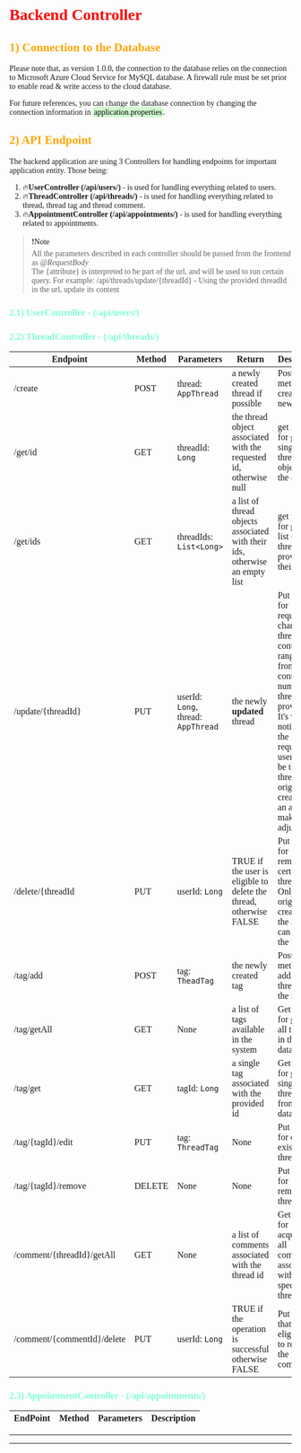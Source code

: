 
# Backend Controller 

## 1) Connection to the Database
Please note that, as version 1.0.0, the connection to the database relies on the connection to
Microsoft Azure Cloud Service for MySQL database. A firewall rule must be set prior to enable read & write access to the
cloud database. 

For future references, you can change the database connection by changing the connection information in <mark class="green_marker">application.properties</mark>.

## 2) API Endpoint

The backend application are using 3 Controllers for handling endpoints for important application entity. Those being: 
1. 🔥**UserController (/api/users/)** - is used for handling everything related to users.
2. 🔥**ThreadController (/api/threads/)** - is used for handling everything related to thread, thread tag and thread comment.
3. 🔥**AppointmentController (/api/appointments/)** - is used for handling everything related to appointments.

> ❗<a>Note</a><br>
> All the parameters described in each controller should be passed from the frontend as *@RequestBody*<br>
> The {attribute} is interpreted to be part of the url, and will be used to run certain query. For example:
> /api/threads/update/{threadId} - Using the provided threadId in the url, update its content


### 2.1) UserController - (/api/users/)


### 2.2) ThreadController - (/api/threads/)

| Endpoint                   | Method | Parameters                          | Return                                                                      | Description                                                                                                                                                                                                                                 |
|----------------------------|--------|-------------------------------------|-----------------------------------------------------------------------------|---------------------------------------------------------------------------------------------------------------------------------------------------------------------------------------------------------------------------------------------|
| /create                    | POST   | thread: `AppThread`                 | a newly created thread if possible                                          | Post method for creating new thread                                                                                                                                                                                                         |
| /get/id                    | GET    | threadId: `Long`                    | the thread object associated with the requested id, otherwise null          | get method for getting a single thread object from the database                                                                                                                                                                             |
| /get/ids                   | GET    | threadIds: `List<Long>`             | a list of thread objects associated with their ids, otherwise an empty list | get method for getting a list of threads provided by their ids                                                                                                                                                                              |
| /update/{threadId}         | PUT    | userId: `Long`, thread: `AppThread` | the newly **updated** thread                                                | Put method for requesting a change in thread content, this ranging from thread content, a number of thread tags provided. It's worth noting that the requested user, must be the thread original creator or an admin to make the adjustment |
| /delete/{threadId          | PUT    | userId: `Long`                      | TRUE if the user is eligible to delete the thread, otherwise FALSE          | Put method for removing a certain thread. Only the original creator and the admin can remove the thread                                                                                                                                     |
| /tag/add                   | POST   | tag: `TheadTag`                     | the newly created tag                                                       | Post method for adding new thread to the system                                                                                                                                                                                             |
| /tag/getAll                | GET    | None                                | a list of tags available in the system                                      | Get method for getting all the tags in the database                                                                                                                                                                                         |
| /tag/get                   | GET    | tagId: `Long`                       | a single tag associated with the provided id                                | Get method for getting a single thread tag from the database                                                                                                                                                                                |
| /tag/{tagId}/edit          | PUT    | tag: `ThreadTag`                    | None                                                                        | Put method for editing existing thread tag                                                                                                                                                                                                  |
| /tag/{tagId}/remove        | DELETE | None                                | None                                                                        | Put method for removing thread tag                                                                                                                                                                                                          |
| /comment/{threadId}/getAll | GET    | None                                | a list of comments associated with the thread id                            | Get method for acquiring all comments associated with a specific thread id                                                                                                                                                                  |
| /comment/{commentId}/delete | PUT    | userId: `Long`                      | TRUE if the operation is successful otherwise FALSE                         | Put method that allows eligible user to remove the thread comment                                                                                                                                                                           |

### 2.3) AppointmentController - (/api/appointments/)

<table> 
    <thead>
        <th>EndPoint</th>
        <th>Method</th>
        <th>Parameters</th>
        <th>Description</th>
    </thead>
    <tbody>
    </tbody>
</table>



---
<style> 
    body { 
        font-family: "Space Grotesk";
    }

    h1 {
        color: red;
    }

    h2 {
        color: orange;
    }

    h3 {
        color: aquamarine;
    }

    .green_marker { 
        border-radius: 5px;
        padding: 2px;
        color: black;
        background-color: #BBFABBA6;
    }

</style>
---
[//]: # (table template)
[//]: # (<table> )

[//]: # (    <thead>)

[//]: # (        <th>EndPoint</th>)

[//]: # (        <th>Method</th>)

[//]: # (        <th>Parameters</th>)

[//]: # (        <th>Description</th>)

[//]: # (    </thead>)

[//]: # (    <tbody>)

[//]: # (    </tbody>)

[//]: # (</table>)

